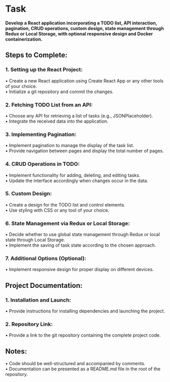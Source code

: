 # Task  
**Develop a React application incorporating a TODO list, API interaction, pagination, CRUD operations, custom design, state management through Redux or Local Storage, with optional responsive design and Docker containerization.**  

## Steps to Complete:  
### 1. Setting up the React Project:  
• Create a new React application using Create React App or any other tools of your choice.  
• Initialize a git repository and commit the changes. 

### 2. Fetching TODO List from an API:
• Choose any API for retrieving a list of tasks (e.g., JSONPlaceholder).  
• Integrate the received data into the application.  

### 3. Implementing Pagination:
• Implement pagination to manage the display of the task list.  
• Provide navigation between pages and display the total number of pages.  

### 4. CRUD Operations in TODO:
• Implement functionality for adding, deleting, and editing tasks.  
• Update the interface accordingly when changes occur in the data.  

### 5. Custom Design:
• Create a design for the TODO list and control elements.  
• Use styling with CSS or any tool of your choice.  

### 6. State Management via Redux or Local Storage:
• Decide whether to use global state management through Redux or local state through Local Storage.  
• Implement the saving of task state according to the chosen approach. 

### 7. Additional Options (Optional):
• Implement responsive design for proper display on different devices. 

## Project Documentation:
### 1. Installation and Launch:
• Provide instructions for installing dependencies and launching the project.  
### 2. Repository Link:
• Provide a link to the git repository containing the complete project code. 

## Notes:
• Code should be well-structured and accompanied by comments.   
• Documentation can be presented as a README.md file in the root of the repository.



